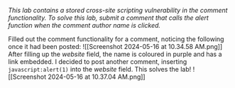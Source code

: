 *This lab contains a stored cross-site scripting vulnerability in the comment functionality. To solve this lab, submit a comment that calls the alert function when the comment author name is clicked.*

Filled out the comment functionality for a comment, noticing the following once it had been posted:
![[Screenshot 2024-05-16 at 10.34.58 AM.png]]
After filling up the *website* field, the name is coloured in purple and has a link embedded.
I decided to post another comment, inserting `javascript:alert(1)` into the *website* field. This solves the lab!
![[Screenshot 2024-05-16 at 10.37.04 AM.png]]
